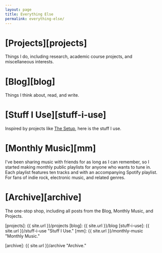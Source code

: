 ```yaml
---
layout: page
title: Everything Else
permalink: everything-else/
---
```


# [Projects][projects]
Things I do, including research, academic course projects, and miscellaneous interests.

# [Blog][blog]
Things I think about, read, and write.

# [Stuff I Use][stuff-i-use]
Inspired by projects like [The Setup][the-setup], here is the stuff I use.

# [Monthly Music][mm]
I've been sharing music with friends for as long as I can remember, so I started making monthly public playlists for anyone who wants to tune in.
Each playlist features ten tracks and with an accompanying Spotify playlist.
For fans of indie rock, electronic music, and related genres.

<!-- # [Photos][photos]
I'm no professional photographer, but sometimes I take pictures.
I shoot with a [Nikon D80][d80], but I always have an iPhone at my side.
You can also find me on [Instagram][insta]. -->

# [Archive][archive]
The one-stop shop, including all posts from the Blog, Monthly Music, and Projects. 

[projects]: {{ site.url }}/projects
[blog]: {{ site.url }}/blog
[stuff-i-use]: {{ site.url }}/stuff-i-use "Stuff I Use."
[mm]: {{ site.url }}/monthly-music "Monthly Music."
<!-- [photos]: {{ site.url }}/photos "Photos." -->
[archive]: {{ site.url }}/archive "Archive."

[d80]: http://www.nikonusa.com/en/Nikon-Products/Product-Archive/dslr-cameras/D80.html "Nikon D80."
[insta]: https://instagram.com/fredhohman/ "My Instagram Account."
[the-setup]: https://usesthis.com "The Setup."